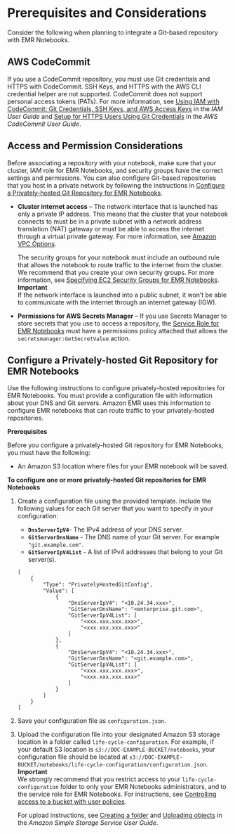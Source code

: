 # Prerequisites and Considerations<a name="emr-managed-notebooks-git-considerations"></a>

Consider the following when planning to integrate a Git\-based repository with EMR Notebooks\.

## AWS CodeCommit<a name="code-commit-considerations"></a>

If you use a CodeCommit repository, you must use Git credentials and HTTPS with CodeCommit\. SSH Keys, and HTTPS with the AWS CLI credential helper are not supported\. CodeCommit does not support personal access tokens \(PATs\)\. For more information, see [Using IAM with CodeCommit: Git Credentials, SSH Keys, and AWS Access Keys](https://docs.aws.amazon.com/IAM/latest/UserGuide/id_credentials_ssh-keys.html) in the *IAM User Guide* and [Setup for HTTPS Users Using Git Credentials](https://docs.aws.amazon.com/codecommit/latest/userguide/setting-up-gc.html) in the *AWS CodeCommit User Guide*\.

## Access and Permission Considerations<a name="access-considerations"></a>

Before associating a repository with your notebook, make sure that your cluster, IAM role for EMR Notebooks, and security groups have the correct settings and permissions\. You can also configure Git\-based repositories that you host in a private network by following the instructions in [Configure a Privately\-hosted Git Repository for EMR Notebooks](#emr-managed-notebooks-private-git-repo)\.
+ **Cluster internet access** – The network interface that is launched has only a private IP address\. This means that the cluster that your notebook connects to must be in a private subnet with a network address translation \(NAT\) gateway or must be able to access the internet through a virtual private gateway\. For more information, see [Amazon VPC Options](https://docs.aws.amazon.com/emr/latest/ManagementGuide/emr-clusters-in-a-vpc.html)\.

  The security groups for your notebook must include an outbound rule that allows the notebook to route traffic to the internet from the cluster\. We recommend that you create your own security groups\. For more information, see [Specifying EC2 Security Groups for EMR Notebooks](https://docs.aws.amazon.com/emr/latest/ManagementGuide/emr-managed-notebooks-security-groups.html)\.
**Important**  
If the network interface is launched into a public subnet, it won’t be able to communicate with the internet through an internet gateway \(IGW\)\.
+ **Permissions for AWS Secrets Manager** – If you use Secrets Manager to store secrets that you use to access a repository, the [Service Role for EMR Notebooks](emr-managed-notebooks-service-role.md) must have a permissions policy attached that allows the `secretsmanager:GetSecretValue` action\.

## Configure a Privately\-hosted Git Repository for EMR Notebooks<a name="emr-managed-notebooks-private-git-repo"></a>

Use the following instructions to configure privately\-hosted repositories for EMR Notebooks\. You must provide a configuration file with information about your DNS and Git servers\. Amazon EMR uses this information to configure EMR notebooks that can route traffic to your privately\-hosted repositories\.

**Prerequisites**

Before you configure a privately\-hosted Git repository for EMR Notebooks, you must have the following:
+ An Amazon S3 location where files for your EMR notebook will be saved\.

**To configure one or more privately\-hosted Git repositories for EMR Notebooks**

1. Create a configuration file using the provided template\. Include the following values for each Git server that you want to specify in your configuration:
   + **`DnsServerIpV4`**\- The IPv4 address of your DNS server\.
   + **`GitServerDnsName`** \- The DNS name of your Git server\. For example `"git.example.com"`\.
   + **`GitServerIpV4List`** \- A list of IPv4 addresses that belong to your Git server\(s\)\.

   ```
   [
       {
           "Type": "PrivatelyHostedGitConfig",
           "Value": [
               {
                   "DnsServerIpV4": "<10.24.34.xxx>",
                   "GitServerDnsName": "<enterprise.git.com>",
                   "GitServerIpV4List": [
                       "<xxx.xxx.xxx.xxx>",
                       "<xxx.xxx.xxx.xxx>"
                   ]
               },
               {
                   "DnsServerIpV4": "<10.24.34.xxx>",
                   "GitServerDnsName": "<git.example.com>",
                   "GitServerIpV4List": [
                       "<xxx.xxx.xxx.xxx>",
                       "<xxx.xxx.xxx.xxx>"
                   ]
               }
           ]
       }
   ]
   ```

1. Save your configuration file as `configuration.json`\.

1. Upload the configuration file into your designated Amazon S3 storage location in a folder called `life-cycle-configuration`\. For example, if your default S3 location is `s3://DOC-EXAMPLE-BUCKET/notebooks`, your configuration file should be located at `s3://DOC-EXAMPLE-BUCKET/notebooks/life-cycle-configuration/configuration.json`\.
**Important**  
We strongly recommend that you restrict access to your `life-cycle-configuration` folder to only your EMR Notebooks administrators, and to the service role for EMR Notebooks\. For instructions, see [Controlling access to a bucket with user policies](https://docs.aws.amazon.com/AmazonS3/latest/userguide/walkthrough1.html)\.

   For upload instructions, see [Creating a folder](https://docs.aws.amazon.com/AmazonS3/latest/userguide/using-folders.html#create-folder) and [Uploading objects](https://docs.aws.amazon.com/AmazonS3/latest/userguide/upload-objects.html) in the *Amazon Simple Storage Service User Guide*\.